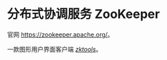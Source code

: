 # 分布式协调服务 ZooKeeper

官网 <https://zookeeper.apache.org/>。

一款图形用户界面客户端 [*zktools*](https://blog.csdn.net/rongbaojian/article/details/82078368)。
